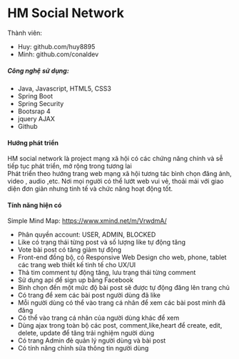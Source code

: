 # HM Social Network
Thành viên:
- Huy: github.com/huy8895
- Minh: github.com/conaldev 

##### Công nghệ sử dụng:
- Java, Javascript, HTML5, CSS3
- Spring Boot
- Spring Security
- Bootsrap 4
- jquery AJAX 
- Github 

#### Hướng phát triển
HM social network là project mạng xã hội có các chứng năng chính và sễ tiếp tục phát triển, mở rộng trong tương lai  
 Phát triển theo hướng trang web mạng xã hội tương tác bình chọn đăng ảnh, video , audio ,etc.
Nơi mọi người có thể lướt web vui vẻ, thoải mái với giao diện đơn giản nhưng tinh tế và chức năng hoạt động tốt. 
#### Tính năng hiện có
Simple Mind Map: https://www.xmind.net/m/VrwdmA/
- Phân quyền account: USER, ADMIN, BLOCKED
- Like có trạng thái từng post  và số lượng like tự động tăng 
- Vote bài post có tăng giảm tự động
- Front-end đồng bộ, có Responsive Web Design cho web, phone, tablet các trang web thiết kế tinh tế cho UX/UI 
- Thả tim comment tự động tăng, lưu trạng thái từng comment  
- Sử dụng api để sign up bằng Facebook
- Bình chọn đến một mức độ bài post sẽ được tự động đăng lên trang chủ
- Có trang để xem các bài post người dùng đã like
- Mỗi người dùng có thể vào trang cá nhân để xem các bài post mình đã đăng 
- Có thể vào trang cá nhân của người dùng khác để xem 
- Dùng ajax trong toàn bộ các post, comment,like,heart để create, edit, delete, update để tăng trải nghiệm người dùng
- Có trang Admin đẻ quản lý người dùng và bài post 
- Có tính năng chỉnh sửa thông tin người dùng
